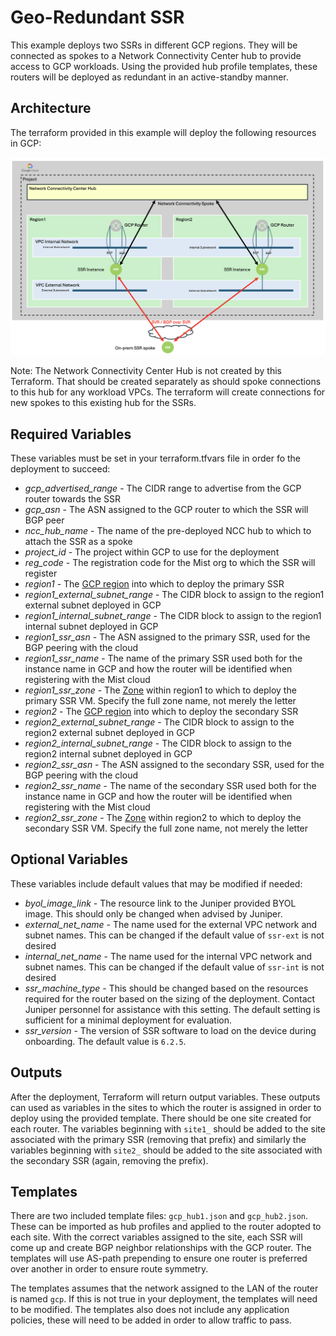 # Geo-Redundant SSR

This example deploys two SSRs in different GCP regions. They will be connected as spokes to a Network Connectivity Center hub to provide access to GCP workloads. Using the provided hub profile templates, these routers will be deployed as redundant in an active-standby manner.

## Architecture

The terraform provided in this example will deploy the following resources in GCP:

![Topology](./geo-redundant%20architecture.png)

Note: The Network Connectivity Center Hub is not created by this Terraform. That should be created separately as should spoke connections to this hub for any workload VPCs. The terraform will create connections for new spokes to this existing hub for the SSRs.

## Required Variables

These variables must be set in your terraform.tfvars file in order fo the deployment to succeed:
- *gcp_advertised_range* - The CIDR range to advertise from the GCP router towards the SSR
- *gcp_asn* - The ASN assigned to the GCP router to which the SSR will BGP peer
- *ncc_hub_name* - The name of the pre-deployed NCC hub to which to attach the SSR as a spoke
- *project_id* - The project within GCP to use for the deployment
- *reg_code* - The registration code for the Mist org to which the SSR will register
- *region1* - The [GCP region](https://cloud.google.com/compute/docs/regions-zones) into which to deploy the primary SSR
- *region1_external_subnet_range* - The CIDR block to assign to the region1 external subnet deployed in GCP
- *region1_internal_subnet_range* - The CIDR block to assign to the region1 internal subnet deployed in GCP
- *region1_ssr_asn* - The ASN assigned to the primary SSR, used for the BGP peering with the cloud
- *region1_ssr_name* - The name of the primary SSR used both for the instance name in GCP and how the router will be identified when registering with the Mist cloud
- *region1_ssr_zone* - The [Zone](https://cloud.google.com/compute/docs/regions-zones) within region1 to which to deploy the primary SSR VM. Specify the full zone name, not merely the letter
- *region2* - The [GCP region](https://cloud.google.com/compute/docs/regions-zones) into which to deploy the secondary SSR
- *region2_external_subnet_range* - The CIDR block to assign to the region2 external subnet deployed in GCP
- *region2_internal_subnet_range* - The CIDR block to assign to the region2 internal subnet deployed in GCP
- *region2_ssr_asn* - The ASN assigned to the secondary SSR, used for the BGP peering with the cloud
- *region2_ssr_name* - The name of the secondary SSR used both for the instance name in GCP and how the router will be identified when registering with the Mist cloud
- *region2_ssr_zone* - The [Zone](https://cloud.google.com/compute/docs/regions-zones) within region2 to which to deploy the secondary SSR VM. Specify the full zone name, not merely the letter

## Optional Variables

These variables include default values that may be modified if needed:
- *byol_image_link* - The resource link to the Juniper provided BYOL image. This should only be changed when advised by Juniper.
- *external_net_name* - The name used for the external VPC network and subnet names. This can be changed if the default value of `ssr-ext` is not desired
- *internal_net_name* - The name used for the internal VPC network and subnet names. This can be changed if the default value of `ssr-int` is not desired
- *ssr_machine_type* - This should be changed based on the resources required for the router based on the sizing of the deployment. Contact Juniper personnel for assistance with this setting. The default setting is sufficient for a minimal deployment for evaluation.
- *ssr_version* - The version of SSR software to load on the device during onboarding. The default value is `6.2.5`.

## Outputs

After the deployment, Terraform will return output variables. These outputs can used as variables in the sites to which the router is assigned in order to deploy using the provided template. There should be one site created for each router. The variables beginning with `site1_` should be added to the site associated with the primary SSR (removing that prefix) and similarly the variables beginning with `site2_` should be added to the site associated with the secondary SSR (again, removing the prefix).

## Templates

There are two included template files: `gcp_hub1.json` and `gcp_hub2.json`. These can be imported as hub profiles and applied to the router adopted to each site. With the correct variables assigned to the site, each SSR will come up and create BGP neighbor relationships with the GCP router. The templates will use AS-path prepending to ensure one router is preferred over another in order to ensure route symmetry.

The templates assumes that the network assigned to the LAN of the router is named `gcp`. If this is not true in your deployment, the templates will need to be modified. The templates also does not include any application policies, these will need to be added in order to allow traffic to pass.